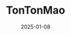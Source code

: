 ---
title: TonTonMao
address: 24 rue d'Enghien, 75010 Paris
date: 2025-01-08
ratings:
- 4
foodtags:
- chinois
countrycodes:
- CHN
cover: DSC04671
---